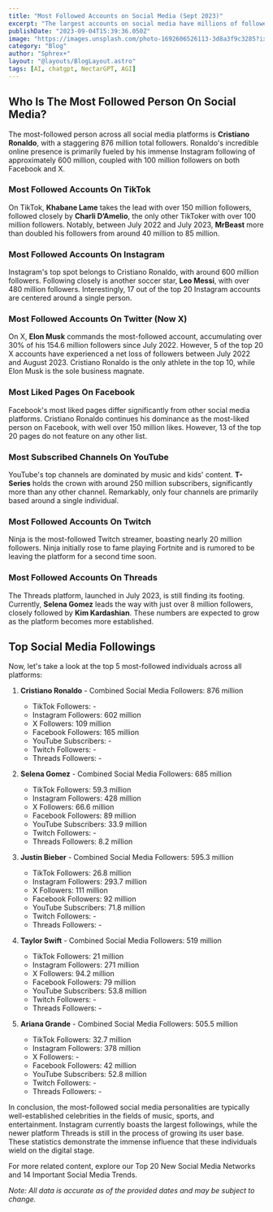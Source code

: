 ```yaml
---
title: "Most Followed Accounts on Social Media (Sept 2023)"
excerpt: "The largest accounts on social media have millions of followers, and with that, enormous influence"
publishDate: "2023-09-04T15:39:36.050Z"
image: "https://images.unsplash.com/photo-1692606526113-3d8a3f9c3285?ixlib=rb-4.0.3&ixid=M3wxMjA3fDB8MHxwaG90by1wYWdlfHx8fGVufDB8fHx8fA%3D%3D&auto=format&fit=crop&w=1331&q=80"
category: "Blog"
author: "Sphrex+"
layout: "@layouts/BlogLayout.astro"
tags: [AI, chatgpt, NectarGPT, AGI]
---
```



<h2 id="who-is-the-most-followed-person-on-social-media-">Who Is The Most Followed Person On Social Media?</h2>
<p>The most-followed person across all social media platforms is <strong>Cristiano Ronaldo</strong>, with a staggering 876 million total followers. Ronaldo&#39;s incredible online presence is primarily fueled by his immense Instagram following of approximately 600 million, coupled with 100 million followers on both Facebook and X.</p>
<h3 id="most-followed-accounts-on-tiktok">Most Followed Accounts On TikTok</h3>
<p>On TikTok, <strong>Khabane Lame</strong> takes the lead with over 150 million followers, followed closely by <strong>Charli D’Amelio</strong>, the only other TikToker with over 100 million followers. Notably, between July 2022 and July 2023, <strong>MrBeast</strong> more than doubled his followers from around 40 million to 85 million.</p>
<h3 id="most-followed-accounts-on-instagram">Most Followed Accounts On Instagram</h3>
<p>Instagram&#39;s top spot belongs to Cristiano Ronaldo, with around 600 million followers. Following closely is another soccer star, <strong>Leo Messi</strong>, with over 480 million followers. Interestingly, 17 out of the top 20 Instagram accounts are centered around a single person.</p>
<h3 id="most-followed-accounts-on-twitter-now-x-">Most Followed Accounts On Twitter (Now X)</h3>
<p>On X, <strong>Elon Musk</strong> commands the most-followed account, accumulating over 30% of his 154.6 million followers since July 2022. However, 5 of the top 20 X accounts have experienced a net loss of followers between July 2022 and August 2023. Cristiano Ronaldo is the only athlete in the top 10, while Elon Musk is the sole business magnate.</p>
<h3 id="most-liked-pages-on-facebook">Most Liked Pages On Facebook</h3>
<p>Facebook&#39;s most liked pages differ significantly from other social media platforms. Cristiano Ronaldo continues his dominance as the most-liked person on Facebook, with well over 150 million likes. However, 13 of the top 20 pages do not feature on any other list.</p>
<h3 id="most-subscribed-channels-on-youtube">Most Subscribed Channels On YouTube</h3>
<p>YouTube&#39;s top channels are dominated by music and kids&#39; content. <strong>T-Series</strong> holds the crown with around 250 million subscribers, significantly more than any other channel. Remarkably, only four channels are primarily based around a single individual.</p>
<h3 id="most-followed-accounts-on-twitch">Most Followed Accounts On Twitch</h3>
<p>Ninja is the most-followed Twitch streamer, boasting nearly 20 million followers. Ninja initially rose to fame playing Fortnite and is rumored to be leaving the platform for a second time soon.</p>
<h3 id="most-followed-accounts-on-threads">Most Followed Accounts On Threads</h3>
<p>The Threads platform, launched in July 2023, is still finding its footing. Currently, <strong>Selena Gomez</strong> leads the way with just over 8 million followers, closely followed by <strong>Kim Kardashian</strong>. These numbers are expected to grow as the platform becomes more established.</p>
<h2 id="top-social-media-followings">Top Social Media Followings</h2>
<p>Now, let&#39;s take a look at the top 5 most-followed individuals across all platforms:</p>
<ol>
<li><p><strong>Cristiano Ronaldo</strong> - Combined Social Media Followers: 876 million</p>
<ul>
<li>TikTok Followers: -</li>
<li>Instagram Followers: 602 million</li>
<li>X Followers: 109 million</li>
<li>Facebook Followers: 165 million</li>
<li>YouTube Subscribers: -</li>
<li>Twitch Followers: -</li>
<li>Threads Followers: -</li>
</ul>
</li>
<li><p><strong>Selena Gomez</strong> - Combined Social Media Followers: 685 million</p>
<ul>
<li>TikTok Followers: 59.3 million</li>
<li>Instagram Followers: 428 million</li>
<li>X Followers: 66.6 million</li>
<li>Facebook Followers: 89 million</li>
<li>YouTube Subscribers: 33.9 million</li>
<li>Twitch Followers: -</li>
<li>Threads Followers: 8.2 million</li>
</ul>
</li>
<li><p><strong>Justin Bieber</strong> - Combined Social Media Followers: 595.3 million</p>
<ul>
<li>TikTok Followers: 26.8 million</li>
<li>Instagram Followers: 293.7 million</li>
<li>X Followers: 111 million</li>
<li>Facebook Followers: 92 million</li>
<li>YouTube Subscribers: 71.8 million</li>
<li>Twitch Followers: -</li>
<li>Threads Followers: -</li>
</ul>
</li>
<li><p><strong>Taylor Swift</strong> - Combined Social Media Followers: 519 million</p>
<ul>
<li>TikTok Followers: 21 million</li>
<li>Instagram Followers: 271 million</li>
<li>X Followers: 94.2 million</li>
<li>Facebook Followers: 79 million</li>
<li>YouTube Subscribers: 53.8 million</li>
<li>Twitch Followers: -</li>
<li>Threads Followers: -</li>
</ul>
</li>
<li><p><strong>Ariana Grande</strong> - Combined Social Media Followers: 505.5 million</p>
<ul>
<li>TikTok Followers: 32.7 million</li>
<li>Instagram Followers: 378 million</li>
<li>X Followers: -</li>
<li>Facebook Followers: 42 million</li>
<li>YouTube Subscribers: 52.8 million</li>
<li>Twitch Followers: -</li>
<li>Threads Followers: -</li>
</ul>
</li>
</ol>
<p>In conclusion, the most-followed social media personalities are typically well-established celebrities in the fields of music, sports, and entertainment. Instagram currently boasts the largest followings, while the newer platform Threads is still in the process of growing its user base. These statistics demonstrate the immense influence that these individuals wield on the digital stage.</p>
<p>For more related content, explore our Top 20 New Social Media Networks and 14 Important Social Media Trends.</p>
<p><em>Note: All data is accurate as of the provided dates and may be subject to change.</em></p>